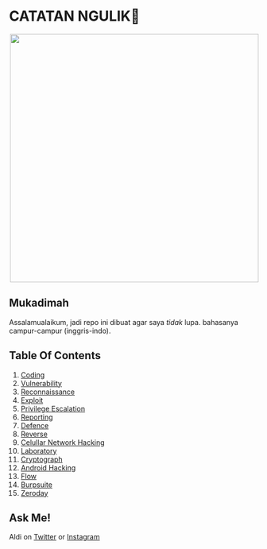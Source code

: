 # CATATAN NGULIK:rocket:

<p align="center"><img src="https://user-images.githubusercontent.com/52058660/89849631-14093c80-dbb3-11ea-9e04-a67d5758b904.jpg" width="500"></p>

## Mukadimah
Assalamualaikum, jadi repo ini dibuat agar saya *tidak* lupa. bahasanya campur-campur (inggris-indo).

## Table Of Contents
1. [Coding](https://github.com/acvn/catngul/blob/master/code.md)
2. [Vulnerability](https://github.com/acvn/b3lajar/blob/master/vuln)
3. [Reconnaissance](https://github.com/acvn/b3lajar/blob/master/rekon)
4. [Exploit](https://github.com/aldisat/catngul/blob/master/exploit.md)
5. [Privilege Escalation](https://github.com/aldisat/catngul/blob/master/escalation.md)
6. [Reporting](https://github.com/aldisat/catngul/blob/master/reporting.md)
7. [Defence](https://github.com/aldisat/catngul/blob/master/defense.md)
8. [Reverse](https://github.com/aldisat/catngul/blob/master/reverse.md)
9. [Celullar Network Hacking](https://github.com/aldisat/catngul/blob/master/cellular.md)
10. [Laboratory](https://github.com/acvn/b3lajar/blob/master/lab)
11. [Cryptograph](https://github.com/acvn/b3lajar/blob/master/crypto.md)
12. [Android Hacking](https://github.com/acvn/b3lajar/blob/master/android-hacking.md)
13. [Flow](https://github.com/acvn/b3lajar/blob/master/Flow.md)
14. [Burpsuite](https://github.com/acvn/catngul/blob/master/burp.md)
15. [Zeroday](https://github.com/aldisat/catngul/blob/master/zeroday.md)
   
## Ask Me!
Aldi on [Twitter](https://twitter.com/aldi__satria) or [Instagram](https://www.instagram.com/aldi___satria/)
